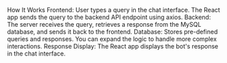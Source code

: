 How It Works
Frontend: User types a query in the chat interface.
The React app sends the query to the backend API endpoint using axios.
Backend: The server receives the query, retrieves a response from the MySQL database, and sends it back to the frontend.
Database: Stores pre-defined queries and responses. You can expand the logic to handle more complex interactions.
Response Display: The React app displays the bot's response in the chat interface.
